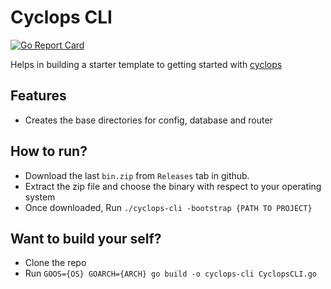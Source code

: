 # Cyclops CLI

[![Go Report Card](https://goreportcard.com/badge/github.com/flannel-dev-lab/Cyclops-CLI)](https://goreportcard.com/report/github.com/flannel-dev-lab/Cyclops-CLI)

Helps in building a starter template to getting started with [cyclops](https://github.com/flannel-dev-lab/cyclops)

## Features
- Creates the base directories for config, database and router

## How to run?
- Download the last `bin.zip` from `Releases` tab in github. 
- Extract the zip file and choose the binary with respect to your operating system
- Once downloaded, Run `./cyclops-cli -bootstrap {PATH TO PROJECT}`

## Want to build your self?
- Clone the repo
- Run `GOOS={OS} GOARCH={ARCH} go build -o cyclops-cli CyclopsCLI.go`